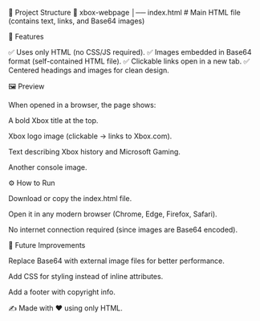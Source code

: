 📂 Project Structure
📁 xbox-webpage
│── index.html   # Main HTML file (contains text, links, and Base64 images)

🚀 Features

✅ Uses only HTML (no CSS/JS required).
✅ Images embedded in Base64 format (self-contained HTML file).
✅ Clickable links open in a new tab.
✅ Centered headings and images for clean design.

🖼️ Preview

When opened in a browser, the page shows:

A bold Xbox title at the top.

Xbox logo image (clickable → links to Xbox.com).

Text describing Xbox history and Microsoft Gaming.

Another console image.

⚙️ How to Run

Download or copy the index.html file.

Open it in any modern browser (Chrome, Edge, Firefox, Safari).

No internet connection required (since images are Base64 encoded).

🔮 Future Improvements

Replace Base64 with external image files for better performance.

Add CSS for styling instead of inline attributes.

Add a footer with copyright info.

✍️ Made with ❤️ using only HTML.
